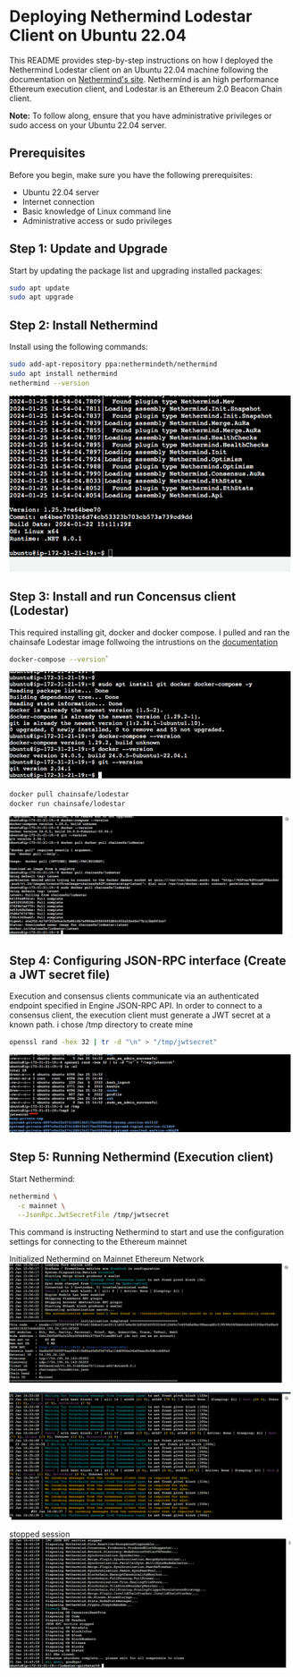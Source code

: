 # Deploying Nethermind Lodestar Client on Ubuntu 22.04

This README provides step-by-step instructions on how I deployed the Nethermind Lodestar client on an Ubuntu 22.04 machine following the documentation on 
[Nethermind's site](https://docs.nethermind.io/nethermind/first-steps-with-nethermind/running-nethermind-post-merge). 
Nethermind is an high performance Ethereum execution client, and Lodestar is an Ethereum 2.0 Beacon Chain client.

**Note:** To follow along, ensure that you have administrative privileges or sudo access on your Ubuntu 22.04 server.

## Prerequisites

Before you begin, make sure you have the following prerequisites:

- Ubuntu 22.04 server 
- Internet connection
- Basic knowledge of Linux command line
- Administrative access or sudo privileges

## Step 1: Update and Upgrade

Start by updating the package list and upgrading installed packages:

```bash
sudo apt update
sudo apt upgrade
```

## Step 2: Install Nethermind

Install using the following commands:

```bash
sudo add-apt-repository ppa:nethermindeth/nethermind
sudo apt install nethermind
nethermind --version
```

![nethermind-version](./images/nm-version.png)

## Step 3: Install and run Concensus client (Lodestar)
This required installing git, docker and docker compose.
I pulled and ran the chainsafe Lodestar image follwoing the intrustions on the [documentation](https://chainsafe.github.io/lodestar/getting-started/installation/#docker-installation)

```bash
docker-compose --version`
```
![docker-compose](./images/docker-git.png)


```bash
docker pull chainsafe/lodestar
docker run chainsafe/lodestar
```
![lodestar](./images/lodestar-pull.png)


## Step 4: Configuring JSON-RPC interface (Create a JWT secret file)
Execution and consensus clients communicate via an authenticated endpoint specified in Engine JSON-RPC API. In order to connect to a consensus client, the execution client must generate a JWT secret at a known path. i chose /tmp directory to create mine

```bash
openssl rand -hex 32 | tr -d "\n" > "/tmp/jwtsecret"
```
![lodestar](./images/jwt-secret.png)

## Step 5: Running Nethermind (Execution client)

Start Nethermind:

```bash
nethermind \
  -c mainnet \
  --JsonRpc.JwtSecretFile /tmp/jwtsecret
```
This command is instructing Nethermind to start and use the configuration settings for connecting to the Ethereum mainnet

Initialized Nethermind on Mainnet Ethereum Network
![nethermind](./images/init-nm.png)

![nethermind](./images/nm-runnin.png)

stopped session
![nethermind](./images/stop-nm.png)

